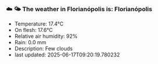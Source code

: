 ### ☁️ 🌤️  The weather in Florianópolis is: Florianópolis

- Temperature: 17.4°C
- On flesh: 17.6°C
- Relative air humidity: 92%
- Rain: 0.0 mm
- Description: Few clouds
- last updated: 2025-06-17T09:20:19.780232
